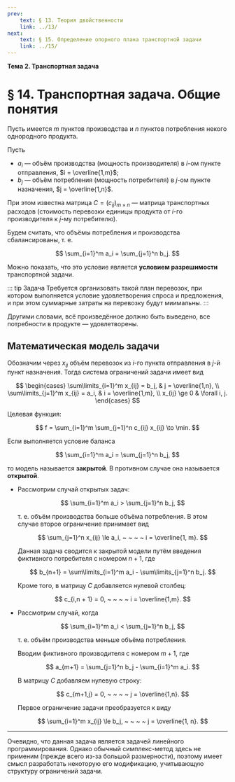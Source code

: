 ```yaml
---
prev:
    text: § 13. Теория двойственности
    link: ../13/
next:
    text: § 15. Определение опорного плана транспортной задачи
    link: ../15/
---
```


**Тема 2. Транспортная задача**

# § 14. Транспортная задача. Общие понятия

Пусть имеется $m$ пунктов производства и $n$ пунктов потребления некого однородного продукта.

Пусть
* $a_i$ — объём производства (мощность производителя) в $i$-ом пункте отправления, $i = \overline{1,m}$;
* $b_j$ — объём потребления (мощность потребителя) в $j$-ом пункте назначения, $j = \overline{1,n}$.

При этом известна матрица $C = (c_{ij})_{m \times n}$ — матрица транспортных расходов (стоимость перевозки единицы продукта от $i$-го производителя к $j$-му потребителю).

Будем считать, что объёмы потребления и производства сбалансированы, т. е.

$$
\sum_{i=1}^m a_i = \sum_{j=1}^n b_j.
$$

Можно показать, что это условие является **условием разрешимости** транспортной задачи.

::: tip Задача
Требуется организовать такой план перевозок, при котором выполняется условие удовлетворения спроса и предложения, и при этом суммарные затраты на перевозку будут миимальны.
:::

Другими словами, всё произведённое должно быть выведено, все потребности в продукте — удовлетворены.

## Математическая модель задачи

Обозначим через $x_{ij}$ объём перевозок из $i$-го пункта отправления в $j$-й пункт назначения. Тогда система ограничений задачи имеет вид

$$
\begin{cases}
\sum\limits_{i=1}^m x_{ij} = b_j, & j = \overline{1,n}, \\
\sum\limits_{j=1}^m x_{ij} = a_i, & i = \overline{1,m}, \\
x_{ij} \ge 0 & \forall i, j.
\end{cases}
$$

Целевая функция:

$$
f = \sum_{i=1}^m \sum_{j=1}^n c_{ij} x_{ij} \to \min.
$$

Если выполняется условие баланса

$$
\sum_{i=1}^m a_i = \sum_{j=1}^n b_j,
$$

то модель называется **закрытой**. В противном случае она называется **открытой**.

* Рассмотрим случай открытых задач:
  
  $$
  \sum_{i=1}^m a_i > \sum_{j=1}^n b_j,
  $$

  т. е. объём производства больше объёма потребления. В этом случае второе ограничение принимает вид

  $$
  \sum_{j=1}^n x_{ij} \le a_i, ~ ~ ~ ~ i = \overline{1, m}.
  $$

  Данная задача сводится к закрытой модели путём введения фиктивного потребителя с номером $n + 1$, где
  
  $$
  b_{n+1} = \sum\limits_{i=1}^m a_i - \sum\limits_{j=1}^n b_j.
  $$

  Кроме того, в матрицу $C$ добавляется нулевой столбец:

  $$
  c_{i,n + 1} = 0, ~ ~ ~ ~ i = \overline{1,m}.
  $$

* Рассмотрим случай, когда
  
  $$
  \sum_{i=1}^m a_i < \sum_{j=1}^n b_j,
  $$

  т. е. объём производства меньше объёма потребления.

  Вводим фиктивного производителя с номером $m + 1$, где

  $$
  a_{m+1} = \sum_{j=1}^n b_j - \sum_{i=1}^m a_i.
  $$

  В матрицу $C$ добавляем нулевую строку:

  $$
  c_{m+1,j} = 0, ~ ~ ~ ~ j = \overline{1,n}.
  $$

  Первое ограничение задачи преобразуется к виду

  $$
  \sum_{i=1}^m x_{ij} \le b_j, ~ ~ ~ ~ j = \overline{1, n}.
  $$

---

Очевидно, что данная задача является задачей линейного программирования. Однако обычный симплекс-метод здесь не применим (прежде всего из-за большой размерности), поэтому имеет смысл разработать некоторую его модификацию, учитывающую структуру ограничений задачи.